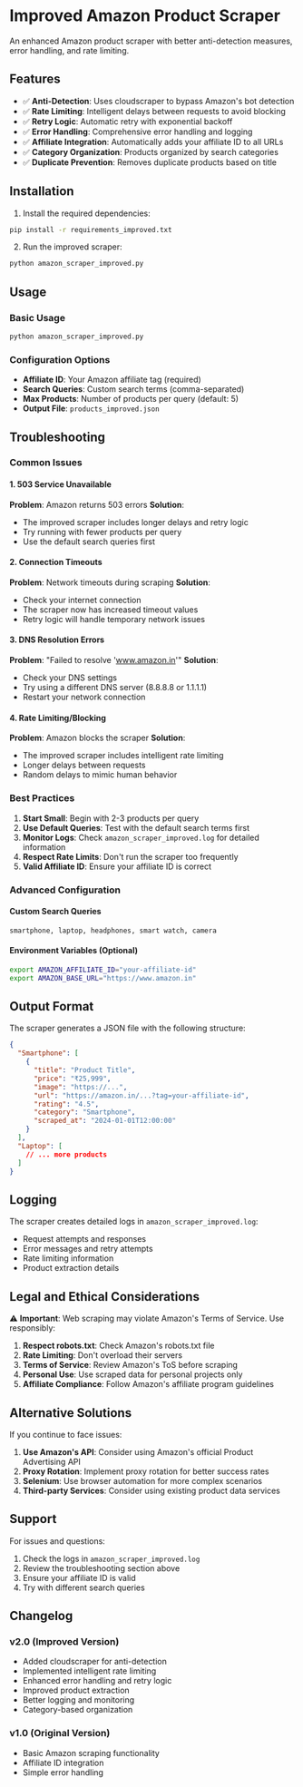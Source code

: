 # Improved Amazon Product Scraper

An enhanced Amazon product scraper with better anti-detection measures, error handling, and rate limiting.

## Features

- ✅ **Anti-Detection**: Uses cloudscraper to bypass Amazon's bot detection
- ✅ **Rate Limiting**: Intelligent delays between requests to avoid blocking
- ✅ **Retry Logic**: Automatic retry with exponential backoff
- ✅ **Error Handling**: Comprehensive error handling and logging
- ✅ **Affiliate Integration**: Automatically adds your affiliate ID to all URLs
- ✅ **Category Organization**: Products organized by search categories
- ✅ **Duplicate Prevention**: Removes duplicate products based on title

## Installation

1. Install the required dependencies:
```bash
pip install -r requirements_improved.txt
```

2. Run the improved scraper:
```bash
python amazon_scraper_improved.py
```

## Usage

### Basic Usage
```bash
python amazon_scraper_improved.py
```

### Configuration Options
- **Affiliate ID**: Your Amazon affiliate tag (required)
- **Search Queries**: Custom search terms (comma-separated)
- **Max Products**: Number of products per query (default: 5)
- **Output File**: `products_improved.json`

## Troubleshooting

### Common Issues

#### 1. 503 Service Unavailable
**Problem**: Amazon returns 503 errors
**Solution**: 
- The improved scraper includes longer delays and retry logic
- Try running with fewer products per query
- Use the default search queries first

#### 2. Connection Timeouts
**Problem**: Network timeouts during scraping
**Solution**:
- Check your internet connection
- The scraper now has increased timeout values
- Retry logic will handle temporary network issues

#### 3. DNS Resolution Errors
**Problem**: "Failed to resolve 'www.amazon.in'"
**Solution**:
- Check your DNS settings
- Try using a different DNS server (8.8.8.8 or 1.1.1.1)
- Restart your network connection

#### 4. Rate Limiting/Blocking
**Problem**: Amazon blocks the scraper
**Solution**:
- The improved scraper includes intelligent rate limiting
- Longer delays between requests
- Random delays to mimic human behavior

### Best Practices

1. **Start Small**: Begin with 2-3 products per query
2. **Use Default Queries**: Test with the default search terms first
3. **Monitor Logs**: Check `amazon_scraper_improved.log` for detailed information
4. **Respect Rate Limits**: Don't run the scraper too frequently
5. **Valid Affiliate ID**: Ensure your affiliate ID is correct

### Advanced Configuration

#### Custom Search Queries
```
smartphone, laptop, headphones, smart watch, camera
```

#### Environment Variables (Optional)
```bash
export AMAZON_AFFILIATE_ID="your-affiliate-id"
export AMAZON_BASE_URL="https://www.amazon.in"
```

## Output Format

The scraper generates a JSON file with the following structure:

```json
{
  "Smartphone": [
    {
      "title": "Product Title",
      "price": "₹25,999",
      "image": "https://...",
      "url": "https://amazon.in/...?tag=your-affiliate-id",
      "rating": "4.5",
      "category": "Smartphone",
      "scraped_at": "2024-01-01T12:00:00"
    }
  ],
  "Laptop": [
    // ... more products
  ]
}
```

## Logging

The scraper creates detailed logs in `amazon_scraper_improved.log`:

- Request attempts and responses
- Error messages and retry attempts
- Rate limiting information
- Product extraction details

## Legal and Ethical Considerations

⚠️ **Important**: Web scraping may violate Amazon's Terms of Service. Use responsibly:

1. **Respect robots.txt**: Check Amazon's robots.txt file
2. **Rate Limiting**: Don't overload their servers
3. **Terms of Service**: Review Amazon's ToS before scraping
4. **Personal Use**: Use scraped data for personal projects only
5. **Affiliate Compliance**: Follow Amazon's affiliate program guidelines

## Alternative Solutions

If you continue to face issues:

1. **Use Amazon's API**: Consider using Amazon's official Product Advertising API
2. **Proxy Rotation**: Implement proxy rotation for better success rates
3. **Selenium**: Use browser automation for more complex scenarios
4. **Third-party Services**: Consider using existing product data services

## Support

For issues and questions:

1. Check the logs in `amazon_scraper_improved.log`
2. Review the troubleshooting section above
3. Ensure your affiliate ID is valid
4. Try with different search queries

## Changelog

### v2.0 (Improved Version)
- Added cloudscraper for anti-detection
- Implemented intelligent rate limiting
- Enhanced error handling and retry logic
- Improved product extraction
- Better logging and monitoring
- Category-based organization

### v1.0 (Original Version)
- Basic Amazon scraping functionality
- Affiliate ID integration
- Simple error handling 